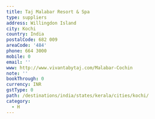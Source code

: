 ```yaml
---
title: Taj Malabar Resort & Spa
type: suppliers
address: Willingdon Island
city: Kochi
country: India
postalCode: 682 009
areaCode: '484'
phone: 664 3000
mobile: 0
email: ''
www: http://www.vivantabytaj.com/Malabar-Cochin
note: ''
bookThrough: 0
currency: INR
gstType: 0
path: /destinations/india/states/kerala/cities/kochi/
category:
  - H
---
```


